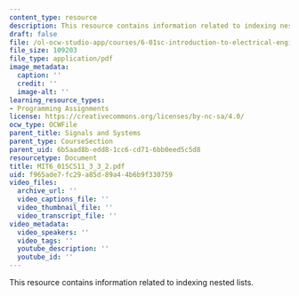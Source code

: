 ```yaml
---
content_type: resource
description: This resource contains information related to indexing nested lists.
draft: false
file: /ol-ocw-studio-app/courses/6-01sc-introduction-to-electrical-engineering-and-computer-science-i-spring-2011/f965ade7fc29a85d89a44b6b9f330759_MIT6_01SCS11_3_3_2.pdf
file_size: 109203
file_type: application/pdf
image_metadata:
  caption: ''
  credit: ''
  image-alt: ''
learning_resource_types:
- Programming Assignments
license: https://creativecommons.org/licenses/by-nc-sa/4.0/
ocw_type: OCWFile
parent_title: Signals and Systems
parent_type: CourseSection
parent_uid: 6b5aad8b-edd8-1cc6-cd71-6bb0eed5c5d8
resourcetype: Document
title: MIT6_01SCS11_3_3_2.pdf
uid: f965ade7-fc29-a85d-89a4-4b6b9f330759
video_files:
  archive_url: ''
  video_captions_file: ''
  video_thumbnail_file: ''
  video_transcript_file: ''
video_metadata:
  video_speakers: ''
  video_tags: ''
  youtube_description: ''
  youtube_id: ''
---
```

This resource contains information related to indexing nested lists.